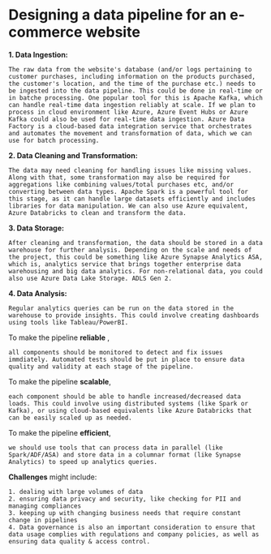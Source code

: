 # Designing a data pipeline for an e-commerce website

**1. Data Ingestion:** 
    
    The raw data from the website's database (and/or logs pertaining to customer purchases, including information on the products purchased, the customer's location, and the time of the purchase etc.) needs to be ingested into the data pipeline. This could be done in real-time or in batche processing. One popular tool for this is Apache Kafka, which can handle real-time data ingestion reliably at scale. If we plan to process in cloud environment like Azure, Azure Event Hubs or Azure Kafka could also be used for real-time data ingestion. Azure Data Factory is a cloud-based data integration service that orchestrates and automates the movement and transformation of data, which we can use for batch processing.

**2. Data Cleaning and Transformation:** 
    
    The data may need cleaning for handling issues like missing values. Along with that, some transformation may also be required for aggregations like combining values/total purchases etc, and/or converting between data types. Apache Spark is a powerful tool for this stage, as it can handle large datasets efficiently and includes libraries for data manipulation. We can also use Azure equivalent, Azure Databricks to clean and transform the data.

**3. Data Storage:** 
    
    After cleaning and transformation, the data should be stored in a data warehouse for further analysis. Depending on the scale and needs of the project, this could be something like Azure Synapse Analytics ASA, which is, analytics service that brings together enterprise data warehousing and big data analytics. For non-relational data, you could also use Azure Data Lake Storage. ADLS Gen 2.

**4. Data Analysis:** 
    
    Regular analytics queries can be run on the data stored in the warehouse to provide insights. This could involve creating dashboards using tools like Tableau/PowerBI.

To make the pipeline **reliable** , 

    all components should be monitored to detect and fix issues immdiately. Automated tests should be put in place to ensure data quality and validity at each stage of the pipeline.

To make the pipeline **scalable**, 

    each component should be able to handle increased/decreased data loads. This could involve using distributed systems (like Spark or Kafka), or using cloud-based equivalents like Azure Databricks that can be easily scaled up as needed.

To make the pipeline **efficient**, 

    we should use tools that can process data in parallel (like Spark/ADF/ASA) and store data in a columnar format (like Synapse Analytics) to speed up analytics queries. 

**Challenges** might include:

    1. dealing with large volumes of data  
    2. ensuring data privacy and security, like checking for PII and managing compliances
    3. keeping up with changing business needs that require constant change in pipelines
    4. Data governance is also an important consideration to ensure that data usage complies with regulations and company policies, as well as ensuring data quality & access control.

